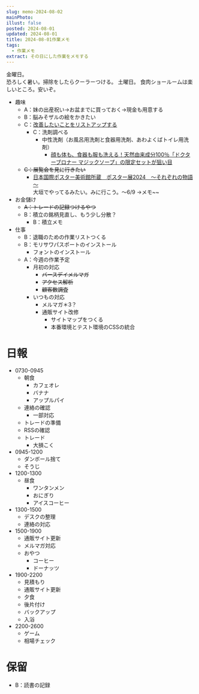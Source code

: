 ```yaml
---
slug: memo-2024-08-02
mainPhoto: 
illust: false
posted: 2024-08-01
updated: 2024-08-01
title: 2024-08-01作業メモ
tags:
  - 作業メモ
extract: その日にした作業をメモする
---
```

  
金曜日。  
恐ろしく暑い。掃除をしたらクーラーつける。
土曜日。
食肉ショールームは楽しいところ。安いぞ。
- 趣味
  - A：妹の出産祝い→お盆までに買っておく→現金も用意する
  - B：脳みそザルの絵をかきたい
  - C：[改善したいことをリストアップする](2022-03-07-改善したいこと・欲しいもの・やりたいこと.md) 
    - C：洗剤調べる
      - 中性洗剤（お風呂用洗剤と食器用洗剤、あわよくばトイレ用洗剤）
        - [顔も体も、食器も服も洗える！天然由来成分100％「ドクターブロナー マジックソープ」の限定セットが狙い目](https://www.bepal.net/archives/431622)  
  - ~~C：展覧会を見に行きたい~~
    - [日本国際ポスター美術館所蔵　ポスター展2024　～それぞれの物語～](https://www.japandesign.ne.jp/event/postermuseum-ogaki-2024/)  
    大垣でやってるみたい。みに行こう。〜6/9
      →メモ~~
- お金儲け
  - ~~A：トレードの記録つけるやつ~~
  - B：積立の銘柄見直し、もう少し分散？
      - B：積立メモ
- 仕事
  - B：退職のための作業リストつくる
  - B：モリサワパスポートのインストール
    - フォントのインストール
  - A：今週の作業予定
    - 月初の対応
        - ~~バースデイメルマガ~~
        - ~~アクセス解析~~
        - ~~顧客数調査~~
    - いつもの対応 
      - メルマガ＊3？
      - 通販サイト改修
        - サイトマップをつくる
        - 本番環境とテスト環境のCSSの統合

# 日報

- 0730-0945
  - 朝食
    - カフェオレ
    - バナナ
    - アップルパイ
  - 連絡の確認
    - 一部対応
  - トレードの準備
  - RSSの確認
  - トレード
    - 大損こく
- 0945-1200
  - ダンボール捨て
  - そうじ
- 1200-1300
  - 昼食
    - ワンタンメン
    - おにぎり
    - アイスコーヒー
- 1300-1500
  - デスクの整理
  - 連絡の対応
- 1500-1900
  - 通販サイト更新
  - メルマガ対応
  - おやつ
    - コーヒー
    - ドーナッツ
- 1900-2200
  - 見積もり
  - 通販サイト更新
  - 夕食
  - 後片付け
  - バックアップ
  - 入浴
- 2200-2600
  - ゲーム
  - 相場チェック
# 保留

  - B：読書の記録
